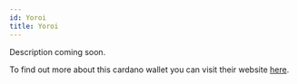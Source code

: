```yaml
---
id: Yoroi
title: Yoroi
---
```


Description coming soon.



To find out more about this cardano wallet you can visit their website [here](https://yoroi-wallet.com/#/).
